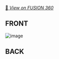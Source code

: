 [📐 *View on FUSION 360*](https://a360.co/3FjaXoa)

<p align="center">

FRONT
-------------------

![image]()


BACK
-------------------

